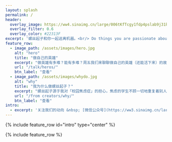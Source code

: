 ```yaml
---
layout: splash
permalink: /
header:
  overlay_image: https://ww4.sinaimg.cn/large/006tKfTcgy1fdp4pslab9j31kw11s7wr.jpg
  overlay_filter: 0.6
  overlay_color: #22313F
excerpt: '螺丝起子和你一起逃离机器。<br/> Do things you are passionate about, not people talk about.<br/>'
feature_row:
  - image_path: /assets/images/hero.jpg
    alt: "hero"
    title: "做自己的英雄"
    excerpt: "做英雄有多难？能有多难？周五我们来聊聊做自己的英雄（还能活下来）的故事。"
    url: "/talk/heros/"
    btn_label: "查看"
  - image_path: /assets/images/whydo.jpg
    alt: "why"
    title: "我为什么做螺丝起子？"
    excerpt: "螺丝起子源于我对「校园焦虑症」的担心，焦虑的学生不顾一切地重复着别人的活动，忘掉了真正重要的东西，「创造自己的模式」。"
    url: "/from creators/why/"
    btn_label: "查看"
intro:
  - excerpt: '关注我们的动向 &nbsp; [微信公众号](https://ww3.sinaimg.cn/large/006tNc79gy1fdp4n6s7n9j3076076gm2.jpg){: .btn .btn--success} [Google 公共日历](https://calendar.google.com/calendar/ical/t57uaulbs5v2p911ikugdf9lfs%40group.calendar.google.com/public/basic.ics){: .btn .btn--danger}'
---
```


{% include feature_row id="intro" type="center" %}

{% include feature_row %}